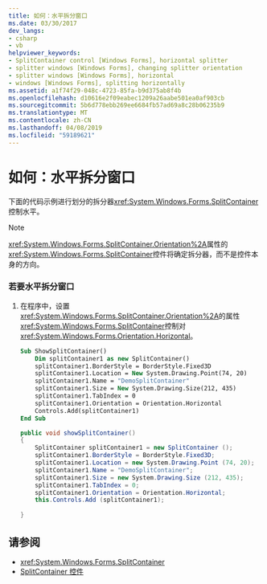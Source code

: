 ```yaml
---
title: 如何：水平拆分窗口
ms.date: 03/30/2017
dev_langs:
- csharp
- vb
helpviewer_keywords:
- SplitContainer control [Windows Forms], horizontal splitter
- splitter windows [Windows Forms], changing splitter orientation
- splitter windows [Windows Forms], horizontal
- windows [Windows Forms], splitting horizontally
ms.assetid: a1f74f29-048c-4723-85fa-b9d375ab8f4b
ms.openlocfilehash: d10616e2f09eabec1209a26aabe501ea0af903cb
ms.sourcegitcommit: 5b6d778ebb269ee6684fb57ad69a8c28b06235b9
ms.translationtype: MT
ms.contentlocale: zh-CN
ms.lasthandoff: 04/08/2019
ms.locfileid: "59189621"
---
```

# <a name="how-to-split-a-window-horizontally"></a>如何：水平拆分窗口
下面的代码示例进行划分的拆分器<xref:System.Windows.Forms.SplitContainer>控制水平。  
  
> [!NOTE]
>  <xref:System.Windows.Forms.SplitContainer.Orientation%2A>属性的<xref:System.Windows.Forms.SplitContainer>控件将确定拆分器，而不是控件本身的方向。  
  
### <a name="to-split-a-window-horizontally"></a>若要水平拆分窗口  
  
1.  在程序中，设置<xref:System.Windows.Forms.SplitContainer.Orientation%2A>的属性<xref:System.Windows.Forms.SplitContainer>控制对<xref:System.Windows.Forms.Orientation.Horizontal>。  
  
    ```vb  
    Sub ShowSplitContainer()  
        Dim splitContainer1 as new SplitContainer()  
        splitContainer1.BorderStyle = BorderStyle.Fixed3D  
        splitContainer1.Location = New System.Drawing.Point(74, 20)  
        splitContainer1.Name = "DemoSplitContainer"  
        splitContainer1.Size = New System.Drawing.Size(212, 435)  
        splitContainer1.TabIndex = 0  
        splitContainer1.Orientation = Orientation.Horizontal  
        Controls.Add(splitContainer1)  
    End Sub  
    ```  
  
    ```csharp  
    public void showSplitContainer()  
    {  
        SplitContainer splitContainer1 = new SplitContainer ();  
        splitContainer1.BorderStyle = BorderStyle.Fixed3D;  
        splitContainer1.Location = new System.Drawing.Point (74, 20);  
        splitContainer1.Name = "DemoSplitContainer";  
        splitContainer1.Size = new System.Drawing.Size (212, 435);  
        splitContainer1.TabIndex = 0;  
        splitContainer1.Orientation = Orientation.Horizontal;  
        this.Controls.Add (splitContainer1);  
  
    }  
    ```  
  
## <a name="see-also"></a>请参阅

- <xref:System.Windows.Forms.SplitContainer>
- [SplitContainer 控件](splitcontainer-control-windows-forms.md)
